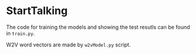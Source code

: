 # StartTalking

The code for training the models and showing the test resutls can be found in `train.py`.

W2V word vectors are made by `w2vModel.py` script.


